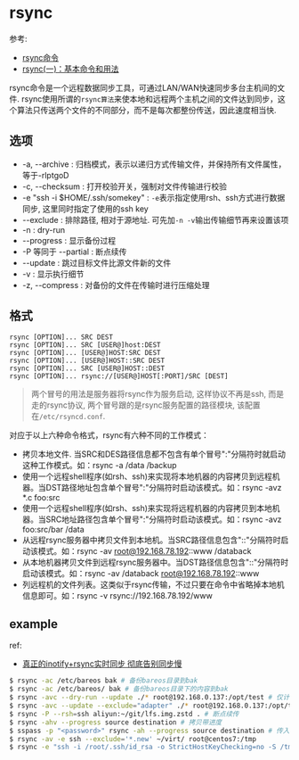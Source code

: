 # rsync
参考:
- [rsync命令](https://man.linuxde.net/rsync) 
- [rsync(一)：基本命令和用法](https://www.cnblogs.com/f-ck-need-u/p/7220009.html)

rsync命令是一个远程数据同步工具，可通过LAN/WAN快速同步多台主机间的文件. rsync使用所谓的`rsync算法`来使本地和远程两个主机之间的文件达到同步，这个算法只传送两个文件的不同部分，而不是每次都整份传送，因此速度相当快.

## 选项
- -a, --archive : 归档模式，表示以递归方式传输文件，并保持所有文件属性，等于-rlptgoD
- -c, --checksum : 打开校验开关，强制对文件传输进行校验
- -e "ssh -i $HOME/.ssh/somekey" : `-e`表示指定使用rsh、ssh方式进行数据同步, 这里同时指定了使用的ssh key
- --exclude : 排除路径, 相对于源地址. 可先加`-n -v`输出传输细节再来设置该项
- -n : dry-run
- --progress : 显示备份过程
- -P 等同于 --partial : 断点续传
- --update : 跳过目标文件比源文件新的文件
- -v : 显示执行细节
- -z, --compress : 对备份的文件在传输时进行压缩处理

## 格式
```
rsync [OPTION]... SRC DEST
rsync [OPTION]... SRC [USER@]host:DEST
rsync [OPTION]... [USER@]HOST:SRC DEST
rsync [OPTION]... [USER@]HOST::SRC DEST
rsync [OPTION]... SRC [USER@]HOST::DEST
rsync [OPTION]... rsync://[USER@]HOST[:PORT]/SRC [DEST]
```

> 两个冒号的用法是服务器将rsync作为服务启动, 这样协议不再是ssh, 而是走的rsync协议, 两个冒号跟的是rsync服务配置的路径模块, 该配置在`/etc/rsyncd.conf`.

对应于以上六种命令格式，rsync有六种不同的工作模式：
- 拷贝本地文件. 当SRC和DES路径信息都不包含有单个冒号":"分隔符时就启动这种工作模式。如：rsync -a /data /backup
- 使用一个远程shell程序(如rsh、ssh)来实现将本地机器的内容拷贝到远程机器。当DST路径地址包含单个冒号":"分隔符时启动该模式。如：rsync -avz *.c foo:src
- 使用一个远程shell程序(如rsh、ssh)来实现将远程机器的内容拷贝到本地机器。当SRC地址路径包含单个冒号":"分隔符时启动该模式。如：rsync -avz foo:src/bar /data
- 从远程rsync服务器中拷贝文件到本地机。当SRC路径信息包含"::"分隔符时启动该模式。如：rsync -av root@192.168.78.192::www /databack
- 从本地机器拷贝文件到远程rsync服务器中。当DST路径信息包含"::"分隔符时启动该模式。如：rsync -av /databack root@192.168.78.192::www
- 列远程机的文件列表。这类似于rsync传输，不过只要在命令中省略掉本地机信息即可。如：rsync -v rsync://192.168.78.192/www

## example
ref:
- [真正的inotify+rsync实时同步 彻底告别同步慢](https://cloud.tencent.com/developer/article/1373541)

```bash
$ rsync -ac /etc/bareos bak # 备份bareos目录到bak
$ rsync -ac /etc/bareos/ bak # 备份bareos目录下的内容到bak
$ rsync -avc --dry-run --update ./* root@192.168.0.137:/opt/test # 仅计算同步
$ rsync -avc --update --exclude="adapter" ./* root@192.168.0.137:/opt/test # 会排除./adapter
$ rsync -P --rsh=ssh aliyun:~/git/lfs.img.zstd . # 断点续传
$ rsync -ahv --progress source destination # 拷贝带进度
$ sspass -p "<password>" rsync -ah --progress source destination # 传入ssh password
$ rsync -av -e ssh --exclude='*.new' ~/virt/ root@centos7:/tmp
$ rsync -e "ssh -i /root/.ssh/id_rsa -o StrictHostKeyChecking=no -S /tmp/fuck" --archive --compress --timeout=10 go.md root@192.168.16.76:~
```